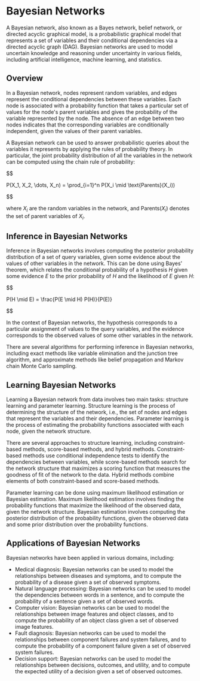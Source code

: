 # Bayesian Networks

A Bayesian network, also known as a Bayes network, belief network, or directed acyclic graphical model, is a probabilistic graphical model that represents a set of variables and their conditional dependencies via a directed acyclic graph (DAG). Bayesian networks are used to model uncertain knowledge and reasoning under uncertainty in various fields, including artificial intelligence, machine learning, and statistics.

## Overview

In a Bayesian network, nodes represent random variables, and edges represent the conditional dependencies between these variables. Each node is associated with a probability function that takes a particular set of values for the node's parent variables and gives the probability of the variable represented by the node. The absence of an edge between two nodes indicates that the corresponding variables are conditionally independent, given the values of their parent variables.

A Bayesian network can be used to answer probabilistic queries about the variables it represents by applying the rules of probability theory. In particular, the joint probability distribution of all the variables in the network can be computed using the chain rule of probability:


$$

P(X_1, X_2, \dots, X_n) = \prod_{i=1}^n P(X_i \mid \text{Parents}(X_i))

$$


where $X_i$ are the random variables in the network, and $\text{Parents}(X_i)$ denotes the set of parent variables of $X_i$.

## Inference in Bayesian Networks

Inference in Bayesian networks involves computing the posterior probability distribution of a set of query variables, given some evidence about the values of other variables in the network. This can be done using Bayes' theorem, which relates the conditional probability of a hypothesis $H$ given some evidence $E$ to the prior probability of $H$ and the likelihood of $E$ given $H$:


$$

P(H \mid E) = \frac{P(E \mid H) P(H)}{P(E)}

$$


In the context of Bayesian networks, the hypothesis corresponds to a particular assignment of values to the query variables, and the evidence corresponds to the observed values of some other variables in the network.

There are several algorithms for performing inference in Bayesian networks, including exact methods like variable elimination and the junction tree algorithm, and approximate methods like belief propagation and Markov chain Monte Carlo sampling.

## Learning Bayesian Networks

Learning a Bayesian network from data involves two main tasks: structure learning and parameter learning. Structure learning is the process of determining the structure of the network, i.e., the set of nodes and edges that represent the variables and their dependencies. Parameter learning is the process of estimating the probability functions associated with each node, given the network structure.

There are several approaches to structure learning, including constraint-based methods, score-based methods, and hybrid methods. Constraint-based methods use conditional independence tests to identify the dependencies between variables, while score-based methods search for the network structure that maximizes a scoring function that measures the goodness of fit of the network to the data. Hybrid methods combine elements of both constraint-based and score-based methods.

Parameter learning can be done using maximum likelihood estimation or Bayesian estimation. Maximum likelihood estimation involves finding the probability functions that maximize the likelihood of the observed data, given the network structure. Bayesian estimation involves computing the posterior distribution of the probability functions, given the observed data and some prior distribution over the probability functions.

## Applications of Bayesian Networks

Bayesian networks have been applied in various domains, including:

- Medical diagnosis: Bayesian networks can be used to model the relationships between diseases and symptoms, and to compute the probability of a disease given a set of observed symptoms.
- Natural language processing: Bayesian networks can be used to model the dependencies between words in a sentence, and to compute the probability of a sentence given a set of observed words.
- Computer vision: Bayesian networks can be used to model the relationships between image features and object classes, and to compute the probability of an object class given a set of observed image features.
- Fault diagnosis: Bayesian networks can be used to model the relationships between component failures and system failures, and to compute the probability of a component failure given a set of observed system failures.
- Decision support: Bayesian networks can be used to model the relationships between decisions, outcomes, and utility, and to compute the expected utility of a decision given a set of observed outcomes.
